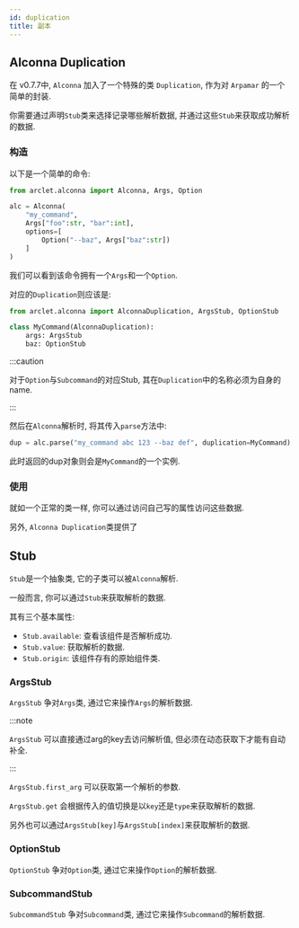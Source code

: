 ```yaml
---
id: duplication
title: 副本
---
```


## Alconna Duplication

在 v0.7.7中, `Alconna` 加入了一个特殊的类 `Duplication`, 作为对 `Arpamar` 的一个简单的封装.

你需要通过声明`Stub`类来选择记录哪些解析数据, 并通过这些`Stub`来获取成功解析的数据.

### 构造

以下是一个简单的命令:

```python
from arclet.alconna import Alconna, Args, Option

alc = Alconna(
    "my_command",
    Args["foo":str, "bar":int],
    options=[
        Option("--baz", Args["baz":str])
    ]
)
```

我们可以看到该命令拥有一个`Args`和一个`Option`.

对应的`Duplication`则应该是:

```python
from arclet.alconna import AlconnaDuplication, ArgsStub, OptionStub

class MyCommand(AlconnaDuplication):
    args: ArgsStub
    baz: OptionStub
```

:::caution

对于`Option`与`Subcommand`的对应Stub, 其在`Duplication`中的名称必须为自身的name.

:::

然后在`Alconna`解析时, 将其传入`parse`方法中:

```python
dup = alc.parse("my_command abc 123 --baz def", duplication=MyCommand)
```

此时返回的dup对象则会是`MyCommand`的一个实例.

### 使用

就如一个正常的类一样, 你可以通过访问自己写的属性访问这些数据.

另外, `Alconna Duplication`类提供了

## Stub

`Stub`是一个抽象类, 它的子类可以被`Alconna`解析.

一般而言, 你可以通过`Stub`来获取解析的数据.

其有三个基本属性:
- `Stub.available`: 查看该组件是否解析成功.
- `Stub.value`: 获取解析的数据.
- `Stub.origin`: 该组件存有的原始组件类.

### ArgsStub

`ArgsStub` 争对`Args`类, 通过它来操作`Args`的解析数据.

:::note

`ArgsStub` 可以直接通过arg的key去访问解析值, 但必须在动态获取下才能有自动补全.

:::

`ArgsStub.first_arg` 可以获取第一个解析的参数.

`ArgsStub.get` 会根据传入的值切换是以`key`还是`type`来获取解析的数据.

另外也可以通过`ArgsStub[key]`与`ArgsStub[index]`来获取解析的数据.

### OptionStub

`OptionStub` 争对`Option`类, 通过它来操作`Option`的解析数据.

### SubcommandStub

`SubcommandStub` 争对`Subcommand`类, 通过它来操作`Subcommand`的解析数据.

